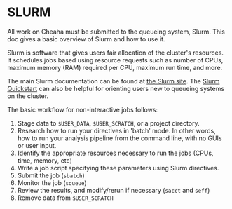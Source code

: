 # SLURM

All work on Cheaha must be submitted to the queueing system, Slurm. This doc gives a basic overview of Slurm and how to use it.

Slurm is software that gives users fair allocation of the cluster's resources. It schedules jobs based using resource requests such as number of CPUs, maximum memory (RAM) required per CPU, maximum run time, and more.

The main Slurm documentation can be found at [the Slurm site](https://slurm.schedmd.com/). The [Slurm Quickstart](https://slurm.schedmd.com/quickstart.html) can also be helpful for orienting users new to queueing systems on the cluster.

The basic workflow for non-interactive jobs follows:

1. Stage data to `$USER_DATA`, `$USER_SCRATCH`, or a project directory.
2. Research how to run your directives in 'batch' mode. In other words, how to run your analysis pipeline from the command line, with no GUIs or user input.
3. Identify the appropriate resources necessary to run the jobs (CPUs, time, memory, etc)
4. Write a job script specifying these parameters using Slurm directives.
5. Submit the job (`sbatch`)
6. Monitor the job (`squeue`)
7. Review the results, and modify/rerun if necessary (`sacct` and `seff`)
8. Remove data from `$USER_SCRATCH`
